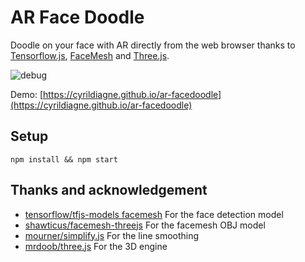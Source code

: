 # AR Face Doodle

Doodle on your face with AR directly from the web browser thanks to
[Tensorflow.js](https://www.tensorflow.org/js),
[FaceMesh](https://github.com/tensorflow/tfjs-models/tree/master/facemesh)
and [Three.js](https://threejs.org/).

![debug](doc/debug.gif)

Demo: [https://cyrildiagne.github.io/ar-facedoodle](https://cyrildiagne.github.io/ar-facedoodle)

## Setup

```
npm install && npm start
```

## Thanks and acknowledgement

- [tensorflow/tfjs-models facemesh](https://github.com/tensorflow/tfjs-models/tree/master/facemesh) For the face detection model
- [shawticus/facemesh-threejs](https://github.com/shawticus/facemesh-threejs) For the facemesh OBJ model
- [mourner/simplify.js](https://github.com/mourner/simplify-js) For the line smoothing
- [mrdoob/three.js](https://github.com/mrdoob/three.js) For the 3D engine
